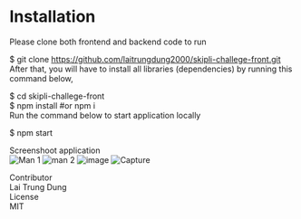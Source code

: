 # Installation  
Please clone both frontend and backend code to run  

$ git clone https://github.com/laitrungdung2000/skipli-challege-front.git  
After that, you will have to install all libraries (dependencies) by running this command below,  

$ cd skipli-challege-front  
$ npm install #or npm i  
Run the command below to start application locally

$ npm start

Screenshoot application  
![Man 1](https://user-images.githubusercontent.com/41796839/217316788-ea7de472-9148-48b1-9b45-fa815d127fc6.PNG)
![man 2](https://user-images.githubusercontent.com/41796839/217319248-47bb7e27-ecba-41f6-a7e6-dd41931b957e.PNG)
![image](https://user-images.githubusercontent.com/41796839/217320272-fa0b4fb4-4e69-4411-a127-7b9980ed9eb1.png)
![Capture](https://user-images.githubusercontent.com/41796839/217323093-944c76c3-9548-44c9-bf8d-b8d285a65436.PNG)

Contributor  
Lai Trung Dung  
License  
MIT
